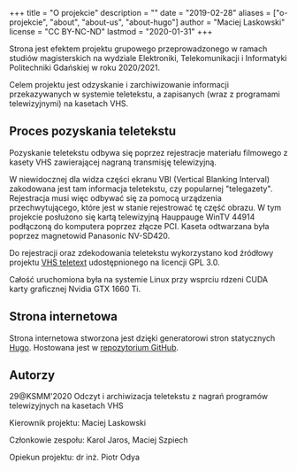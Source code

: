 +++
title = "O projekcie"
description = ""
date = "2019-02-28"
aliases = ["o-projekcie", "about", "about-us", "about-hugo"]
author = "Maciej Laskowski"
license = "CC BY-NC-ND"
lastmod = "2020-01-31"
+++

Strona jest efektem projektu grupowego przeprowadzonego w ramach studiów magisterskich na wydziale Elektroniki, Telekomunikacji i Informatyki Politechniki Gdańskiej w roku 2020/2021.

Celem projektu jest odzyskanie i zarchiwizowanie informacji przekazywanych w systemie teletekstu, a zapisanych (wraz z programami telewizyjnymi) na kasetach VHS.

## Proces pozyskania teletekstu

Pozyskanie teletekstu odbywa się poprzez rejestracje materiału filmowego z kasety VHS zawierającej nagraną transmisję telewizyjną. 

W niewidocznej dla widza części ekranu VBI (Vertical Blanking Interval)  zakodowana jest tam informacja teletekstu, czy popularnej "telegazety". Rejestracja musi więc odbywać się za pomocą urządzenia 
przechwytującego, które jest w stanie rejestrować tę część obrazu. W tym projekcie posłużono się kartą telewizyjną Hauppauge WinTV 44914 podłączoną do komputera poprzez złącze PCI. 
Kaseta odtwarzana była poprzez magnetowid Panasonic NV-SD420. 

Do rejestracji oraz zdekodowania teletekstu wykorzystano kod źródłowy projektu [VHS teletext](https://github.com/ali1234/vhs-teletext) udostępnionego na licencji GPL 3.0.

Całość uruchomiona była na systemie Linux przy wsprciu rdzeni CUDA karty graficznej Nvidia GTX 1660 Ti. 

## Strona internetowa

Strona internetowa stworzona jest dzięki generatorowi stron statycznych [Hugo](https://gohugo.io/). Hostowana jest w [repozytorium GitHub](https://github.com/maclask/Teletekst-z-VHS).

## Autorzy

29@KSMM'2020 Odczyt i archiwizacja teletekstu z nagrań programów telewizyjnych na kasetach VHS 
 
Kierownik projektu: Maciej Laskowski

Członkowie zespołu: Karol Jaros, Maciej Szpiech<!--- No Maciuś to się tu nie napracował-->

Opiekun projektu: dr inż. Piotr Odya

